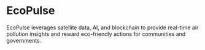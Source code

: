 # EcoPulse
EcoPulse leverages satellite data, AI, and blockchain to provide real-time air pollution insights and reward eco-friendly actions for communities and governments.
